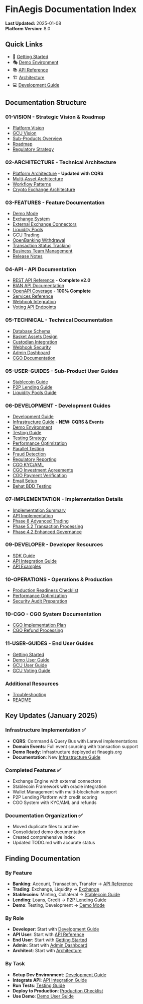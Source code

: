 # FinAegis Documentation Index

**Last Updated:** 2025-01-08  
**Platform Version:** 8.0

## Quick Links

- 🚀 [Getting Started](11-USER-GUIDES/GETTING-STARTED.md)
- 🎭 [Demo Environment](03-FEATURES/DEMO-MODE.md)
- 📚 [API Reference](04-API/REST_API_REFERENCE.md)
- 🏗️ [Architecture](02-ARCHITECTURE/ARCHITECTURE.md)
- 💻 [Development Guide](06-DEVELOPMENT/DEVELOPMENT.md)

## Documentation Structure

### 01-VISION - Strategic Vision & Roadmap
- [Platform Vision](01-VISION/UNIFIED_PLATFORM_VISION.md)
- [GCU Vision](01-VISION/GCU_VISION.md)
- [Sub-Products Overview](01-VISION/SUB_PRODUCTS_OVERVIEW.md)
- [Roadmap](01-VISION/ROADMAP.md)
- [Regulatory Strategy](01-VISION/REGULATORY_STRATEGY.md)

### 02-ARCHITECTURE - Technical Architecture
- [Platform Architecture](02-ARCHITECTURE/ARCHITECTURE.md) - **Updated with CQRS**
- [Multi-Asset Architecture](02-ARCHITECTURE/MULTI_ASSET_ARCHITECTURE.md)
- [Workflow Patterns](02-ARCHITECTURE/WORKFLOW_PATTERNS.md)
- [Crypto Exchange Architecture](02-ARCHITECTURE/CRYPTO_EXCHANGE_ARCHITECTURE.md)

### 03-FEATURES - Feature Documentation
- [Demo Mode](03-FEATURES/DEMO-MODE.md)
- [Exchange System](03-FEATURES/EXCHANGE.md)
- [External Exchange Connectors](03-FEATURES/EXTERNAL-EXCHANGE-CONNECTORS.md)
- [Liquidity Pools](03-FEATURES/LIQUIDITY-POOLS.md)
- [GCU Trading](03-FEATURES/GCU_TRADING.md)
- [OpenBanking Withdrawal](03-FEATURES/OPENBANKING_WITHDRAWAL.md)
- [Transaction Status Tracking](03-FEATURES/TRANSACTION_STATUS_TRACKING.md)
- [Business Team Management](03-FEATURES/BUSINESS_TEAM_MANAGEMENT.md)
- [Release Notes](03-FEATURES/RELEASE_NOTES.md)

### 04-API - API Documentation
- [REST API Reference](04-API/REST_API_REFERENCE.md) - **Complete v2.0**
- [BIAN API Documentation](04-API/BIAN_API_DOCUMENTATION.md)
- [OpenAPI Coverage](04-API/OPENAPI_COVERAGE_100_PERCENT.md) - **100% Complete**
- [Services Reference](04-API/SERVICES_REFERENCE.md)
- [Webhook Integration](04-API/WEBHOOK_INTEGRATION.md)
- [Voting API Endpoints](04-API/API_VOTING_ENDPOINTS.md)

### 05-TECHNICAL - Technical Documentation
- [Database Schema](05-TECHNICAL/DATABASE_SCHEMA.md)
- [Basket Assets Design](05-TECHNICAL/BASKET_ASSETS_DESIGN.md)
- [Custodian Integration](05-TECHNICAL/CUSTODIAN_INTEGRATION.md)
- [Webhook Security](05-TECHNICAL/WEBHOOK_SECURITY.md)
- [Admin Dashboard](05-TECHNICAL/ADMIN_DASHBOARD.md)
- [CGO Documentation](05-TECHNICAL/CGO_DOCUMENTATION.md)

### 05-USER-GUIDES - Sub-Product User Guides
- [Stablecoin Guide](05-USER-GUIDES/STABLECOIN_GUIDE.md)
- [P2P Lending Guide](05-USER-GUIDES/P2P_LENDING_GUIDE.md)
- [Liquidity Pools Guide](05-USER-GUIDES/LIQUIDITY_POOLS_GUIDE.md)

### 06-DEVELOPMENT - Development Guides
- [Development Guide](06-DEVELOPMENT/DEVELOPMENT.md)
- [Infrastructure Guide](06-DEVELOPMENT/INFRASTRUCTURE.md) - **NEW: CQRS & Events**
- [Demo Environment](06-DEVELOPMENT/DEMO-ENVIRONMENT.md)
- [Testing Guide](06-DEVELOPMENT/TESTING_GUIDE.md)
- [Testing Strategy](06-DEVELOPMENT/TESTING-STRATEGY.md)
- [Performance Optimization](06-DEVELOPMENT/PERFORMANCE-OPTIMIZATION.md)
- [Parallel Testing](06-DEVELOPMENT/PARALLEL-TESTING.md)
- [Fraud Detection](06-DEVELOPMENT/FRAUD-DETECTION.md)
- [Regulatory Reporting](06-DEVELOPMENT/REGULATORY-REPORTING.md)
- [CGO KYC/AML](06-DEVELOPMENT/CGO_KYC_AML.md)
- [CGO Investment Agreements](06-DEVELOPMENT/CGO_INVESTMENT_AGREEMENTS.md)
- [CGO Payment Verification](06-DEVELOPMENT/CGO_PAYMENT_VERIFICATION.md)
- [Email Setup](06-DEVELOPMENT/EMAIL-SETUP.md)
- [Behat BDD Testing](06-DEVELOPMENT/BEHAT.md)

### 07-IMPLEMENTATION - Implementation Details
- [Implementation Summary](07-IMPLEMENTATION/IMPLEMENTATION_SUMMARY.md)
- [API Implementation](07-IMPLEMENTATION/API_IMPLEMENTATION.md)
- [Phase 8 Advanced Trading](07-IMPLEMENTATION/PHASE_8_ADVANCED_TRADING.md)
- [Phase 5.2 Transaction Processing](07-IMPLEMENTATION/PHASE_5.2_TRANSACTION_PROCESSING.md)
- [Phase 4.2 Enhanced Governance](07-IMPLEMENTATION/PHASE_4.2_ENHANCED_GOVERNANCE.md)

### 09-DEVELOPER - Developer Resources
- [SDK Guide](09-DEVELOPER/SDK-GUIDE.md)
- [API Integration Guide](09-DEVELOPER/API-INTEGRATION-GUIDE.md)
- [API Examples](09-DEVELOPER/API-EXAMPLES.md)

### 10-OPERATIONS - Operations & Production
- [Production Readiness Checklist](10-OPERATIONS/PRODUCTION_READINESS_CHECKLIST.md)
- [Performance Optimization](10-OPERATIONS/PERFORMANCE-OPTIMIZATION.md)
- [Security Audit Preparation](10-OPERATIONS/SECURITY-AUDIT-PREPARATION.md)

### 10-CGO - CGO System Documentation
- [CGO Implementation Plan](10-CGO/CGO_IMPLEMENTATION_PLAN.md)
- [CGO Refund Processing](10-CGO/CGO_REFUND_PROCESSING.md)

### 11-USER-GUIDES - End User Guides
- [Getting Started](11-USER-GUIDES/GETTING-STARTED.md)
- [Demo User Guide](11-USER-GUIDES/DEMO-USER-GUIDE.md)
- [GCU User Guide](11-USER-GUIDES/GCU-USER-GUIDE.md)
- [GCU Voting Guide](11-USER-GUIDES/GCU_VOTING_GUIDE.md)

### Additional Resources
- [Troubleshooting](TROUBLESHOOTING.md)
- [README](README.md)

## Key Updates (January 2025)

### Infrastructure Implementation ✅
- **CQRS**: Command & Query Bus with Laravel implementations
- **Domain Events**: Full event sourcing with transaction support
- **Demo Ready**: Infrastructure deployed at finaegis.org
- **Documentation**: New [Infrastructure Guide](06-DEVELOPMENT/INFRASTRUCTURE.md)

### Completed Features ✅
- Exchange Engine with external connectors
- Stablecoin Framework with oracle integration
- Wallet Management with multi-blockchain support
- P2P Lending Platform with credit scoring
- CGO System with KYC/AML and refunds

### Documentation Organization ✅
- Moved duplicate files to archive
- Consolidated demo documentation
- Created comprehensive index
- Updated TODO.md with accurate status

## Finding Documentation

### By Feature
- **Banking**: Account, Transaction, Transfer → [API Reference](04-API/REST_API_REFERENCE.md)
- **Trading**: Exchange, Liquidity → [Exchange](03-FEATURES/EXCHANGE.md)
- **Stablecoins**: Minting, Collateral → [Stablecoin Guide](05-USER-GUIDES/STABLECOIN_GUIDE.md)
- **Lending**: Loans, Credit → [P2P Lending Guide](05-USER-GUIDES/P2P_LENDING_GUIDE.md)
- **Demo**: Testing, Development → [Demo Mode](03-FEATURES/DEMO-MODE.md)

### By Role
- **Developer**: Start with [Development Guide](06-DEVELOPMENT/DEVELOPMENT.md)
- **API User**: Start with [API Reference](04-API/REST_API_REFERENCE.md)
- **End User**: Start with [Getting Started](11-USER-GUIDES/GETTING-STARTED.md)
- **Admin**: Start with [Admin Dashboard](05-TECHNICAL/ADMIN_DASHBOARD.md)
- **Architect**: Start with [Architecture](02-ARCHITECTURE/ARCHITECTURE.md)

### By Task
- **Setup Dev Environment**: [Development Guide](06-DEVELOPMENT/DEVELOPMENT.md)
- **Integrate API**: [API Integration Guide](09-DEVELOPER/API-INTEGRATION-GUIDE.md)
- **Run Tests**: [Testing Guide](06-DEVELOPMENT/TESTING_GUIDE.md)
- **Deploy to Production**: [Production Checklist](10-OPERATIONS/PRODUCTION_READINESS_CHECKLIST.md)
- **Use Demo**: [Demo User Guide](11-USER-GUIDES/DEMO-USER-GUIDE.md)